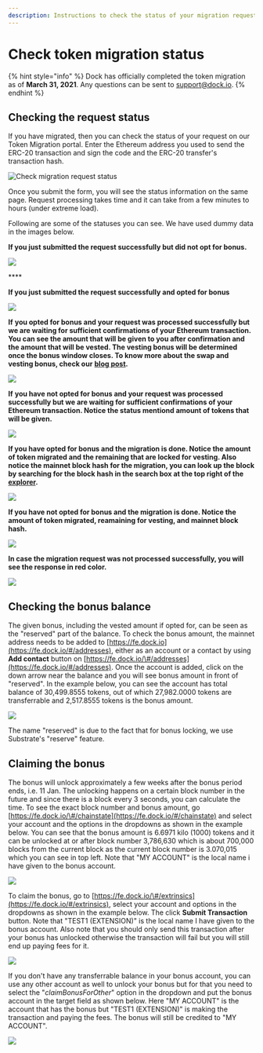 ```yaml
---
description: Instructions to check the status of your migration request
---
```


# Check token migration status

{% hint style="info" %}
Dock has officially completed the token migration as of **March 31, 2021**. Any questions can be sent to [support@dock.io](mailto:support@dock.io).
{% endhint %}

## Checking the request status

If you have migrated, then you can check the status of your request on our Token Migration portal. Enter the Ethereum address you used to send the ERC-20 transaction and sign the code and the ERC-20 transfer's transaction hash. 

![Check migration request status](../../.gitbook/assets/empty-status.png)

Once you submit the form, you will see the status information on the same page. Request processing takes time and it can take from a few minutes to hours \(under extreme load\). 

Following are some of the statuses you can see.  We have used dummy data in the images below.

**If you just submitted the request successfully but did not opt for bonus.**

![](../../.gitbook/assets/status-0.png)

\*\*\*\*

**If you just submitted the request successfully and opted for bonus**

![](../../.gitbook/assets/status-00.png)



**If** **you opted for bonus and your request was processed successfully but we are waiting for sufficient confirmations of your Ethereum transaction. You can see the amount that will be given to you after confirmation and the amount that will be vested. The vesting bonus will be determined once the bonus window closes. To know more about the swap and vesting bonus, check our** [**blog post**](https://blog.dock.io/dock-token-migration-part-2-incentives/)**.**

![](../../.gitbook/assets/status-1.png)



**If** **you have not opted for bonus and your request was processed successfully but we are waiting for sufficient confirmations of your Ethereum transaction. Notice the status mentiond amount of tokens that will be given.**

![](../../.gitbook/assets/status-22.png)



**If you have opted for bonus and the migration is done. Notice the amount of token migrated and the remaining that are locked for vesting. Also notice the mainnet block hash for the migration, you can look up the block by searching for the block hash in the search box at the top right of the** [**explorer**](https://fe.dock.io/#/explorer)**.**

![](../../.gitbook/assets/status-3.png)



**If you have not opted for bonus and the migration is done. Notice the amount of token migrated, reamaining for vesting, and mainnet block hash.**

![](../../.gitbook/assets/status-33%20%281%29.png)



**In case the migration request was not processed successfully,  you will see the response in red color.**

![](../../.gitbook/assets/status_-1.png)



## Checking the bonus balance

The given bonus, including the vested amount if opted for, can be seen as the "reserved" part of the balance. To check the bonus amount, the mainnet address needs to be added to [https://fe.dock.io](https://fe.dock.io/#/addresses), either as an account or a contact by using **Add contact** button on [https://fe.dock.io/\#/addresses](https://fe.dock.io/#/addresses). Once the account is added, click on the down arrow near the balance and you will see bonus amount in front of "reserved". In the example below, you can see the account has total balance of 30,499.8555 tokens, out of which 27,982.0000 tokens are transferrable and 2,517.8555 tokens is the bonus amount.

![](../../.gitbook/assets/bonus-bal.png)

The name "reserved" is due to the fact that for bonus locking, we use Substrate's "reserve" feature.

## Claiming the bonus

The bonus will unlock approximately a few weeks after the bonus period ends, i.e. 11 Jan. The unlocking happens on a certain block number in the future and since there is a block every 3 seconds, you can calculate the time. To see the exact block number and bonus amount, go [https://fe.dock.io/\#/chainstate](https://fe.dock.io/#/chainstate) and select your account and the options in the dropdowns as shown in the example below. You can see that the bonus amount is 6.6971 kilo \(1000\) tokens and it can be unlocked at or after block number 3,786,630 which is about 700,000 blocks from the current block as the current block number is 3.070,015 which you can see in top left. Note that "MY ACCOUNT" is the local name i have given to the bonus account.

![](../../.gitbook/assets/check-bonus.png)

To claim the bonus, go to [https://fe.dock.io/\#/extrinsics](https://fe.dock.io/#/extrinsics), select your account and options in the dropdowns as shown in the example below. The click **Submit Transaction** button. Note that "TEST1 \(EXTENSION\)" is the local name I have given to the bonus account. Also note that you should only send this transaction after your bonus has unlocked otherwise the transaction will fail but you will still end up paying fees for it.

![](../../.gitbook/assets/claim-bonus.png)

If you don't have any transferrable balance in your bonus account, you can use any other account as well to unlock your bonus but for that you need to select the "_claimBonusForOther_" option in the dropdown and put the bonus account in the target field as shown below. Here "MY ACCOUNT" is the account that has the bonus but "TEST1 \(EXTENSION\)" is making the transaction and paying the fees. The bonus will still be credited to "MY ACCOUNT".

![](../../.gitbook/assets/claim-bonus-other.png)

